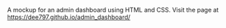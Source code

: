 A mockup for an admin dashboard using HTML and CSS. Visit the page at https://dee797.github.io/admin_dashboard/
